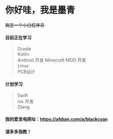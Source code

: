 # 你好哇，我是墨青  
~~我是一个小白程序员~~  
#### 目前正在学习  
> Gradle  
> Kotlin  
> Android 开发
> Minecraft MOD 开发  
> Linux  
> PCB设计  
#### 计划学习
> Swift  
> ios 开发  
> Dlang  
#### 我的爱发电网址：https://afdian.com/a/blackcyan
#### 请多多指教！

